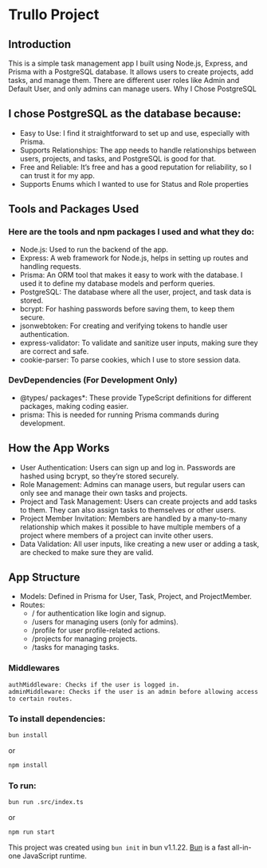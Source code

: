 # Trullo Project

## Introduction

This is a simple task management app I built using Node.js, Express, and Prisma with a PostgreSQL database. It allows users to create projects, add tasks, and manage them. There are different user roles like Admin and Default User, and only admins can manage users.
Why I Chose PostgreSQL

## I chose PostgreSQL as the database because:

- Easy to Use: I find it straightforward to set up and use, especially with Prisma.
- Supports Relationships: The app needs to handle relationships between users, projects, and tasks, and PostgreSQL is good for that.
- Free and Reliable: It’s free and has a good reputation for reliability, so I can trust it for my app.
- Supports Enums which I wanted to use for Status and Role properties

## Tools and Packages Used

### Here are the tools and npm packages I used and what they do:

- Node.js: Used to run the backend of the app.
- Express: A web framework for Node.js, helps in setting up routes and handling requests.
- Prisma: An ORM tool that makes it easy to work with the database. I used it to define my database models and perform queries.
- PostgreSQL: The database where all the user, project, and task data is stored.
- bcrypt: For hashing passwords before saving them, to keep them secure.
- jsonwebtoken: For creating and verifying tokens to handle user authentication.
- express-validator: To validate and sanitize user inputs, making sure they are correct and safe.
- cookie-parser: To parse cookies, which I use to store session data.

### DevDependencies (For Development Only)

- @types/ packages\*: These provide TypeScript definitions for different packages, making coding easier.
- prisma: This is needed for running Prisma commands during development.

## How the App Works

- User Authentication: Users can sign up and log in. Passwords are hashed using bcrypt, so they’re stored securely.
- Role Management: Admins can manage users, but regular users can only see and manage their own tasks and projects.
- Project and Task Management: Users can create projects and add tasks to them. They can also assign tasks to themselves or other users.
- Project Member Invitation: Members are handled by a many-to-many relationship which makes it possible to have multiple members of a project where members of a project can invite other users.
- Data Validation: All user inputs, like creating a new user or adding a task, are checked to make sure they are valid.

## App Structure

- Models: Defined in Prisma for User, Task, Project, and ProjectMember.
- Routes:
  - / for authentication like login and signup.
  - /users for managing users (only for admins).
  - /profile for user profile-related actions.
  - /projects for managing projects.
  - /tasks for managing tasks.

### Middlewares

    authMiddleware: Checks if the user is logged in.
    adminMiddleware: Checks if the user is an admin before allowing access to certain routes.

### To install dependencies:

```bash
bun install
```

or

```bash
npm install
```

### To run:

```bash
bun run .src/index.ts
```

or

```bash
npm run start
```

This project was created using `bun init` in bun v1.1.22. [Bun](https://bun.sh) is a fast all-in-one JavaScript runtime.
